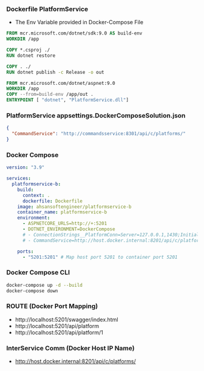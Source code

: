 ### Dockerfile PlatformService
- The Env Variable provided in Docker-Compose File
```dockerfile
FROM mcr.microsoft.com/dotnet/sdk:9.0 AS build-env
WORKDIR /app

COPY *.csproj ./
RUN dotnet restore

COPY . ./
RUN dotnet publish -c Release -o out

FROM mcr.microsoft.com/dotnet/aspnet:9.0
WORKDIR /app
COPY --from=build-env /app/out .
ENTRYPOINT [ "dotnet", "PlatformService.dll"]
```
### PlatformService appsettings.DockerComposeSolution.json
```json
{
  "CommandService": "http://commandsservice:8301/api/c/platforms/"
}
```
### Docker Compose
```yml
version: "3.9"

services:
  platformservice-b:
    build:
      context: .
      dockerfile: Dockerfile
    image: ahsansoftengineer/platformservice-b
    container_name: platformservice-b
    environment:
      - ASPNETCORE_URLS=http://+:5201
      - DOTNET_ENVIRONMENT=DockerCompose
      # - ConnectionStrings__PlatformConn=Server=127.0.0.1,1430;Initial Catalog=PlatformDB;User ID=sa;Password=P@55w0rd!123;TrustServerCertificate=true;
      # - CommandService=http://host.docker.internal:8201/api/c/platforms/

    ports:
      - "5201:5201" # Map host port 5201 to container port 5201
```

### Docker Compose CLI
```bash
docker-compose up -d --build 
docker-compose down
```

### ROUTE (Docker Port Mapping)
- http://localhost:5201/swagger/index.html
- http://localhost:5201/api/platform
- http://localhost:5201/api/platform/1

### InterService Comm (Docker Host IP Name)
- http://host.docker.internal:8201/api/c/platforms/